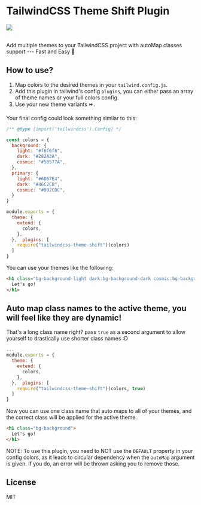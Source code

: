 # TailwindCSS Theme Shift Plugin

<img src="https://user-images.githubusercontent.com/49946791/218137658-2a0ace5c-b9e9-4bd1-86aa-adb6f441cba5.png" />
<br />
<br />

Add multiple themes to your TailwindCSS project with autoMap classes support --- Fast and Easy 🥞

## How to use?

1. Map colors to the desired themes in your `tailwind.config.js`.
2. Add this plugin in tailwind's config `plugins`, you can either pass an array of theme names or your full colors config.
3. Use your new theme variants ⏩.

Your final config could look something similar to this:
```js
/** @type {import('tailwindcss').Config} */

const colors = {
  background: {
    light: "#f6f6f6",
    dark: "#282A3A",
    cosmic: "#50577A",
  },
  primary: {
    light: "#6D67E4",
    dark: "#46C2CB",
    cosmic: "#892CDC",
  }
}

module.exports = {
  theme: {
    extend: {
      colors,
    },
  },  plugins: [
    require("tailwindcss-theme-shift")(colors)
  ]
}
```

You can use your themes like the following:
```html
<h1 class="bg-background-light dark:bg-background-dark cosmic:bg-background-cosmic">
  Let's go!
</h1>
```

## Auto map class names to the active theme, you will feel like they are dynamic!

That's a long class name right? pass `true` as a second argument to allow yourself to drastically use shorter class names :D

```js
...
module.exports = {
  theme: {
    extend: {
      colors,
    },
  },  plugins: [
    require("tailwindcss-theme-shift")(colors, true)
  ]
}
```

Now you can use one class name that auto maps to all of your themes, and the correct class will be applied for the active theme.
```html
<h1 class="bg-background">
  Let's go!
</h1>
```

NOTE: To use this plugin, you need to NOT use the `DEFAULT` property in your config colors, as it leads to circular dependency when the `autoMap` argument is given. If you do, an error will be thrown asking you to remove those.


## License

MIT

</div>
